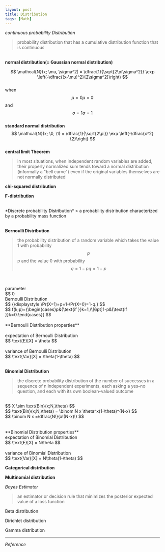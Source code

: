 ```yaml
---
layout: post
title: Distribution
tags: [Math]
---
```

*continuous probability Distribution*
> probability distribution that has a cumulative distribution function that is continuous

<br/>**normal distribution(= Gaussian normal distribution)**<br/>

$$
\mathcal{N}(x; \mu, \sigma^2) = \dfrac{1}{\sqrt{2\pi\sigma^2}} \exp \left(-\dfrac{(x-\mu)^2}{2\sigma^2}\right)
$$
<br/>
when $${\displaystyle \mu =0} \mu =0$$ and $${\displaystyle \sigma =1} \sigma =1$$
<br/>
**standard normal distribution**<br/>
$$
\mathcal{N}(x; \0, \1) = \dfrac{1}{\sqrt{2\pi}} \exp \left(-\dfrac{x^2}{2}\right)
$$
<br/>
**central limit Theorem**<br/>
>in most situations, when independent random variables are added, their properly normalized sum tends toward a normal distribution (informally a "bell curve") even if the original variables themselves are not normally distributed

**chi-squared distribution**
>


**F-distribution**
>






<br/>
*Discrete probability Distribution*
> a probability distribution characterized by a probability mass function

<br/>**Bernoulli Distribution**
> the probability distribution of a random variable which takes the value 1 with probability $${\displaystyle p}$$ p and the value 0 with probability $${\displaystyle q=1-p} q=1-p$$

<br/>
<br/>parameter<br/>
$$
0<p<1,p\in \mathbb {R}
$$
<br/>
<br/>Bernoulli Distribution<br/>
$$
{\displaystyle \Pr(X=1)=p=1-\Pr(X=0)=1-q.}
$$
<br/>
$$
f(k;p)={\begin{cases}p&{\text{if }}k=1,\\[6pt]1-p&{\text{if }}k=0.\end{cases}}
$$
<br/>
<br/>**Bernoulli Distribution properties**<br/>
<br/>expectation of Bernoulli Distribution<br/>
$$
\text{E}[X]  = \theta
$$
<br/>
<br/>variance of Bernoulli Distribution<br/>
$$
\text{Var}[X] = \theta(1-\theta)
$$
<br>








<br/>**Binomial Distribution**
> the discrete probability distribution of the number of successes in a sequence of n independent experiments, each asking a yes–no question, and each with its own boolean-valued outcome

<br/>
$$
X \sim \text{Bin}(x;N,\theta)
$$
<br/>
$$
\text{Bin}(x;N,\theta) = \binom N x  \theta^x(1-\theta)^{N-x}
$$
<br/>
$$
\binom N x =\dfrac{N!}{x!(N-x)!}
$$
<br/>
<br/>
<br/>**Binomial Distribution properties**
<br/>expectation of Binomial Distribution<br/>
$$
\text{E}[X] = N\theta
$$
<br/>
<br/>variance of Binomial Distribution<br/>
$$
\text{Var}[X] = N\theta(1-\theta)
$$
<br>


**Categorical distribution**
>






**Multinomial distribution**
>





*Bayes Estimator*
> an estimator or decision rule that minimizes the posterior expected value of a loss function

Beta distribution


Dirichlet distribution




Gamma distribution



***
*Reference*
